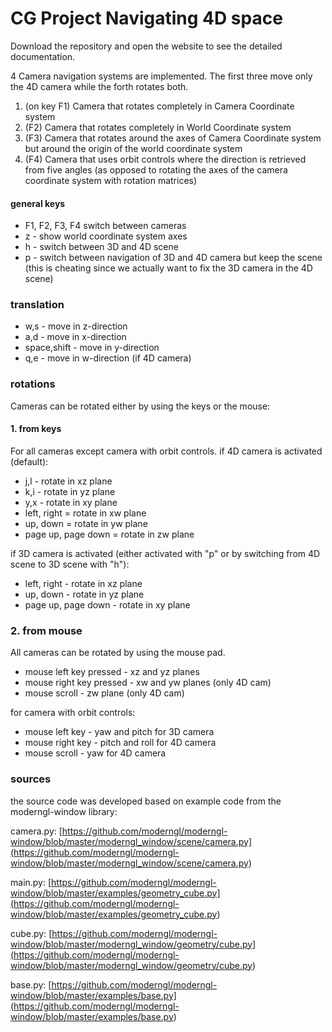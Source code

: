 # CG Project Navigating 4D space

Download the repository and open the website to see the detailed documentation.

4 Camera navigation systems are implemented. The first three move only the 4D camera while the forth rotates both. 
1. (on key F1) Camera that rotates completely in Camera Coordinate system
2. (F2) Camera that rotates completely in World Coordinate system
3. (F3) Camera that rotates around the axes of Camera Coordinate system but around the origin of the world coordinate system
4. (F4) Camera that uses orbit controls where the direction is retrieved from five angles 
(as opposed to rotating the axes of the camera coordinate system with rotation matrices)

#### general keys
* F1, F2, F3, F4 switch between cameras
* z - show world coordinate system axes
* h - switch between 3D and 4D scene
* p - switch between navigation of 3D and 4D camera but keep the scene
(this is cheating since we actually want to fix the 3D camera in the 4D scene)

### translation
* w,s - move in z-direction
* a,d - move in x-direction
* space,shift - move in y-direction
* q,e - move in w-direction (if 4D camera)

### rotations
Cameras can be rotated either by using the keys or the mouse:

#### 1. from keys
For all cameras except camera with orbit controls.
if 4D camera is activated (default):
* j,l - rotate in xz plane
* k,i - rotate in yz plane
* y,x - rotate in xy plane
* left, right = rotate in xw plane
* up, down = rotate in yw plane
* page up, page down = rotate in zw plane

if 3D camera is activated (either activated with "p" or by switching from 4D scene to 3D scene with "h"):
* left, right - rotate in xz plane
* up, down - rotate in yz plane
* page up, page down - rotate in xy plane


### 2. from mouse
All cameras can be rotated by using the mouse pad.
* mouse left key pressed - xz and yz planes
* mouse right key pressed - xw and yw planes (only 4D cam)
* mouse scroll - zw plane (only 4D cam)

for camera with orbit controls:
* mouse left key - yaw and pitch for 3D camera
* mouse right key - pitch and roll for 4D camera
* mouse scroll - yaw for 4D camera


### sources
the source code was developed based on example code from the moderngl-window library:

camera.py: [https://github.com/moderngl/moderngl-window/blob/master/moderngl_window/scene/camera.py](<https://github.com/moderngl/moderngl-window/blob/master/moderngl_window/scene/camera.py>)

main.py: [https://github.com/moderngl/moderngl-window/blob/master/examples/geometry_cube.py](<https://github.com/moderngl/moderngl-window/blob/master/examples/geometry_cube.py>)

cube.py: [https://github.com/moderngl/moderngl-window/blob/master/moderngl_window/geometry/cube.py](<https://github.com/moderngl/moderngl-window/blob/master/moderngl_window/geometry/cube.py>)

base.py: [https://github.com/moderngl/moderngl-window/blob/master/examples/base.py](<https://github.com/moderngl/moderngl-window/blob/master/examples/base.py>)
